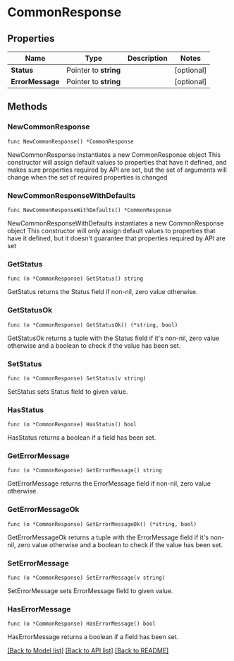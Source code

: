 # CommonResponse

## Properties

Name | Type | Description | Notes
------------ | ------------- | ------------- | -------------
**Status** | Pointer to **string** |  | [optional] 
**ErrorMessage** | Pointer to **string** |  | [optional] 

## Methods

### NewCommonResponse

`func NewCommonResponse() *CommonResponse`

NewCommonResponse instantiates a new CommonResponse object
This constructor will assign default values to properties that have it defined,
and makes sure properties required by API are set, but the set of arguments
will change when the set of required properties is changed

### NewCommonResponseWithDefaults

`func NewCommonResponseWithDefaults() *CommonResponse`

NewCommonResponseWithDefaults instantiates a new CommonResponse object
This constructor will only assign default values to properties that have it defined,
but it doesn't guarantee that properties required by API are set

### GetStatus

`func (o *CommonResponse) GetStatus() string`

GetStatus returns the Status field if non-nil, zero value otherwise.

### GetStatusOk

`func (o *CommonResponse) GetStatusOk() (*string, bool)`

GetStatusOk returns a tuple with the Status field if it's non-nil, zero value otherwise
and a boolean to check if the value has been set.

### SetStatus

`func (o *CommonResponse) SetStatus(v string)`

SetStatus sets Status field to given value.

### HasStatus

`func (o *CommonResponse) HasStatus() bool`

HasStatus returns a boolean if a field has been set.

### GetErrorMessage

`func (o *CommonResponse) GetErrorMessage() string`

GetErrorMessage returns the ErrorMessage field if non-nil, zero value otherwise.

### GetErrorMessageOk

`func (o *CommonResponse) GetErrorMessageOk() (*string, bool)`

GetErrorMessageOk returns a tuple with the ErrorMessage field if it's non-nil, zero value otherwise
and a boolean to check if the value has been set.

### SetErrorMessage

`func (o *CommonResponse) SetErrorMessage(v string)`

SetErrorMessage sets ErrorMessage field to given value.

### HasErrorMessage

`func (o *CommonResponse) HasErrorMessage() bool`

HasErrorMessage returns a boolean if a field has been set.


[[Back to Model list]](../README.md#documentation-for-models) [[Back to API list]](../README.md#documentation-for-api-endpoints) [[Back to README]](../README.md)


